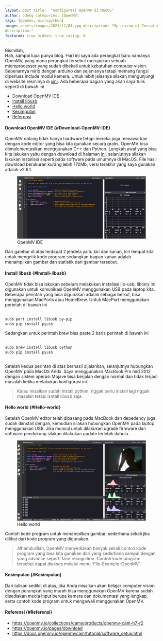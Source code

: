 ```yaml
---
layout: post title:  "Konfigurasi OpenMV di MacOS"
author: odeng categories: [OpenMV]
tags: [openmv, micropython]
image: assets/images/2021/12/03.jpg description: "My review of Inception movie. Acting, plot and something else in this short
description."
featured: true hidden: true rating: 0
---
```


Bismillah,  
Hah, sampai lupa punya blog. Hari ini saya ada perangkat baru namanya OpenMV, yang mana perangkat tersebut merupakan
sebuah microprocessor yang sudah dibekali untuk kebutuhan computer vision. Sebenarnya mirip dengan arduino dan
sejenisnya tetapi memang fungsi diperluas include modul kamera. Untuk lebih jelasnya silakan mengunjungi di website
resminya di [sini](https://openmv.io/collections/cams/products/openmv-cam-h7-r2).
Ada beberapa bagian yang akan saya tulis seperti di bawah ini

* [Download OpenMV IDE](#Konfigurasi-Spring-Boot)
* [Install libusb](#Install-libusb)
* [Hello world](#Hello-world)
* [Kesimpulan](#Kesimpulan)
* [Referensi](#Referensi)<figure class="wp-block-image">

#### Download OpenMV IDE {#Download-OpenMV-IDE}

OpenMV datang tidak hanya hardware tetapi mereka juga menawarkan dengan kode editor yang bisa kita gunakan secara
gratis, OpenMV bisa diimplementasikan menggunakan C++ dan Python. Langkah awal yang bisa kita lakukan yaitu dengan
download di halaman [ini](https://openmv.io/pages/download), selanjutnya silakan lakukan installasi seperti pada
software pada umumnya di MacOS. File hasil download berukuran kurang lebih 170Mb, versi terakhir yang saya gunakan
adalah v2.8.1.

<div class="wp-block-image">
  <figure class="aligncenter"><img src="/assets/images/2021/12/01.png" alt="" class="wp-image-140" />
    <figcaption>OpenMV IDE</figcaption></figure>
</div>

Dari gambar di atas terdapat 2 jendela yaitu kiri dan kanan, kiri tempat kita untuk mengetik kode program sedangkan bagian
kanan adalah menampilkan gambar dan statistik dari gambar tersebut.

#### Install libusb {#Install-libusb}

OpenMV tidak bisa lakukan sebelum melakukan installasi lib-usb, library ini digunakan untuk komunikasi OpenMV
menggunakan USB pada laptop kita. Beberapa perintah yang bisa digunakan adalah sebagai beikut, bisa menggunakan MacPorts
atau HomeBrew. Untuk MacPort menggunakan perintah di bawah ini
<pre class="wp-block-code"><code>
sudo port install libusb py-pip
sudo pip install pyusb
</code></pre>
Sedangkan untuk perintah brew bisa paste 2 baris perintah di bawah ini
<pre class="wp-block-code">
<code>
sudo brew install libusb python
sudo pip install pyusb
</code>
</pre>
Setelah kedua perintah di atas berhasil dijalankan, selanjutnya hubungkan OpenMV pada MacOS Anda. Saya menggunakan
MacBook Pro mid 2012 dengan sistem operasi Mojave bisa berjalan dengan normal dan tidak terjadi masalah ketika melakukan
konfigurasi ini.

<blockquote class="wp-block-quote">
  <p>
    Kalau misalkan sudah install python, nggak perlu install lagi nggak masalah tetapi isntall libusb saja.
  </p>
</blockquote>

#### Hello world {#Hello-world}

Setelah OpenMV editor telah dipasang pada MacBook dan depedency juga sudah diinstall dengan, kemudian silakan hubungkan
OpenMV pada laptop menggunakan USB. Jika muncul untuk dilakukan ugrade firmware dan software pendukung silakan dilakukan
update terlebih dahulu.

<div class="wp-block-image">
  <figure class="aligncenter"><img src="/assets/images/2021/12/02.png" alt="" class="wp-image-140" />
    <figcaption>Hello world</figcaption></figure>
</div>

Contoh kode program untuk menampilkan gambar, sederhana sekali jika dilihat dari kode program yang digunakan.

<blockquote class="wp-block-quote">
  <p>
    Alhamdulillah, OpenMV menyediakan banyak sekali contoh kode program yang bisa kita gunakan dari yang sederhana sampai
dengan yang advance seperti face recognition. Contoh kode program tersebut dapat diakses melalui menu `File-Example-OpenMV`.
  </p>
</blockquote>

#### Kesimpulan {#Kesimpulan}

Dari tulisan sedikit di atas, jika Anda misalkan akan belajar computer vision dengan perangkat yang murah bisa menggunakan 
OpenMV karena sudah disediakan media input berupa kamera dan dokumentasi yang lengkap, serta contoh kode program untuk
mengawali menggunakan OpenMV.

#### Referensi {#Referensi}

* <https://openmv.io/collections/cams/products/openmv-cam-h7-r2>
* <https://openmv.io/pages/download>
* <https://docs.openmv.io/openmvcam/tutorial/software_setup.html>